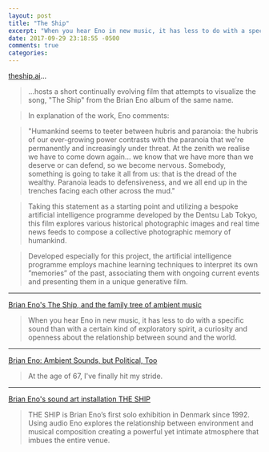 ```yaml
---
layout: post
title: "The Ship"
excerpt: "When you hear Eno in new music, it has less to do with a specific sound than with a certain kind of exploratory spirit, a curiosity and openness about the relationship between sound and the world."
date: 2017-09-29 23:18:55 -0500
comments: true
categories: 
---
```


[theship.ai](http://theship.ai/)...

> ...hosts a short continually evolving film that attempts to visualize the song, "The Ship" from the Brian Eno album of the same name.

> In explanation of the work, Eno comments:

> "Humankind seems to teeter between hubris and paranoia: the hubris of our ever-growing power contrasts with the paranoia that we're permanently and increasingly under threat. At the zenith we realise we have to come down again... we know that we have more than we deserve or can defend, so we become nervous. Somebody, something is going to take it all from us: that is the dread of the wealthy. Paranoia leads to defensiveness, and we all end up in the trenches facing each other across the mud."

> Taking this statement as a starting point and utilizing a bespoke artificial intelligence programme developed by the Dentsu Lab Tokyo, this film explores various historical photographic images and real time news feeds to compose a collective photographic memory of humankind.

> Developed especially for this project, the artificial intelligence programme employs machine learning techniques to interpret its own ”memories” of the past, associating them with ongoing current events and presenting them in a unique generative film.

---

[Brian Eno's The Ship, and the family tree of ambient music](https://www.theverge.com/2016/4/29/11535672/brian-eno-the-ship-review-jean-michel-blais-kaitlyn-aurelia-smith)

> When you hear Eno in new music, it has less to do with a specific sound than with a certain kind of exploratory spirit, a curiosity and openness about the relationship between sound and the world.

---

[Brian Eno: Ambient Sounds, but Political, Too](https://www.nytimes.com/2016/04/28/arts/music/brian-eno-the-ship.html)

> At the age of 67, I've finally hit my stride.

---

[Brian Eno's sound art installation THE SHIP](http://chartartfair.com/brian-eno-ship/)

> THE SHIP is Brian Eno’s first solo exhibition in Denmark since 1992. Using audio Eno explores the relationship between environment and musical composition creating a powerful yet intimate atmosphere that imbues the entire venue.
